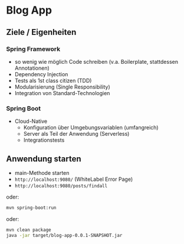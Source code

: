 # Blog App

## Ziele / Eigenheiten

### Spring Framework

- so wenig wie möglich Code schreiben (v.a. Boilerplate, stattdessen Annotationen)
- Dependency Injection
- Tests als 1st class citizen (TDD)
- Modularisierung (Single Responsibility)
- Integration von Standard-Technologien

### Spring Boot

- Cloud-Native
  - Konfiguration über Umgebungsvariablen (umfangreich)
  - Server als Teil der Anwendung (Serverless)
  - Integrationstests

## Anwendung starten

- main-Methode starten
- `http://localhost:9080/` (WhiteLabel Error Page)
- `http://localhost:9080/posts/findall`

oder:

```bash
mvn spring-boot:run
```

oder:

```bash
mvn clean package
java -jar target/blog-app-0.0.1-SNAPSHOT.jar
```
